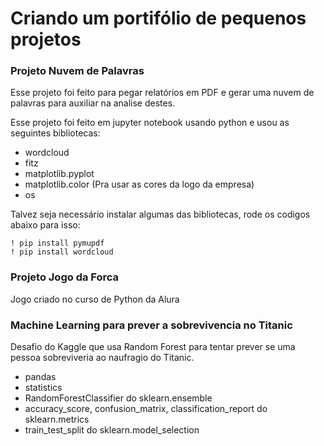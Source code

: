 <h1> Criando um portifólio de pequenos projetos </h1>

<h3>Projeto Nuvem de Palavras </h3>
<p>Esse projeto foi feito para pegar relatórios em PDF e gerar uma nuvem de palavras para auxiliar na analise destes.</p>
<p>Esse projeto foi feito em jupyter notebook usando python e usou as seguintes bibliotecas: </p>
<ul>
<li>wordcloud</li>
<li>fitz</li>
<li>matplotlib.pyplot</li>
<li>matplotlib.color (Pra usar as cores da logo da empresa)</li>
<li>os</li>
</ul>
<p>Talvez seja necessário instalar algumas das bibliotecas, rode os codigos abaixo para isso:</p>

```
! pip install pymupdf
! pip install wordcloud
```

<h3>Projeto Jogo da Forca </h3>
<p>Jogo criado no curso de Python da Alura</p>


<h3>Machine Learning para prever a sobrevivencia no Titanic</h3>
<p>Desafio do Kaggle que usa Random Forest para tentar prever se uma pessoa sobreviveria ao naufragio do Titanic.</p>
<ul>
<li>pandas</li>
<li>statistics</li>
<li>RandomForestClassifier do sklearn.ensemble</li>
<li>accuracy_score, confusion_matrix, classification_report do sklearn.metrics</li>
<li>train_test_split do sklearn.model_selection</li>
</ul>
